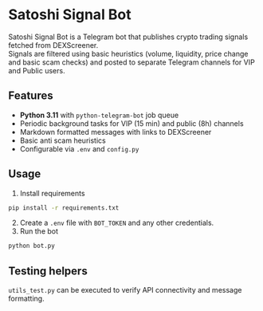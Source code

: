 # Satoshi Signal Bot

Satoshi Signal Bot is a Telegram bot that publishes crypto trading signals fetched from DEXScreener.  
Signals are filtered using basic heuristics (volume, liquidity, price change and basic scam checks) and posted to separate Telegram channels for VIP and Public users.

## Features

- **Python 3.11** with `python-telegram-bot` job queue
- Periodic background tasks for VIP (15 min) and public (8h) channels
- Markdown formatted messages with links to DEXScreener
- Basic anti scam heuristics
- Configurable via `.env` and `config.py`

## Usage

1. Install requirements

```bash
pip install -r requirements.txt
```

2. Create a `.env` file with `BOT_TOKEN` and any other credentials.
3. Run the bot

```bash
python bot.py
```

## Testing helpers

`utils_test.py` can be executed to verify API connectivity and message formatting.
